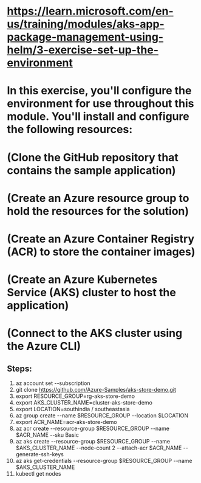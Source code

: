 # https://learn.microsoft.com/en-us/training/modules/aks-app-package-management-using-helm/3-exercise-set-up-the-environment
# In this exercise, you'll configure the environment for use throughout this module. You'll install and configure the following resources:
# (Clone the GitHub repository that contains the sample application)
# (Create an Azure resource group to hold the resources for the solution)
# (Create an Azure Container Registry &#40;ACR&#41; to store the container images)
# (Create an Azure Kubernetes Service &#40;AKS&#41; cluster to host the application)
# (Connect to the AKS cluster using the Azure CLI)
## Steps:
1. az account set --subscription <subscription-name>
2. git clone https://github.com/Azure-Samples/aks-store-demo.git
3. export RESOURCE_GROUP=rg-aks-store-demo
4. export AKS_CLUSTER_NAME=cluster-aks-store-demo
5. export LOCATION=southindia / southeastasia
6. az group create --name $RESOURCE_GROUP --location $LOCATION
7. export ACR_NAME=acr-aks-store-demo
8. az acr create --resource-group $RESOURCE_GROUP --name $ACR_NAME --sku Basic
9. az aks create --resource-group $RESOURCE_GROUP --name $AKS_CLUSTER_NAME --node-count 2 --attach-acr $ACR_NAME --generate-ssh-keys
10. az aks get-credentials --resource-group $RESOURCE_GROUP --name $AKS_CLUSTER_NAME
11. kubectl get nodes